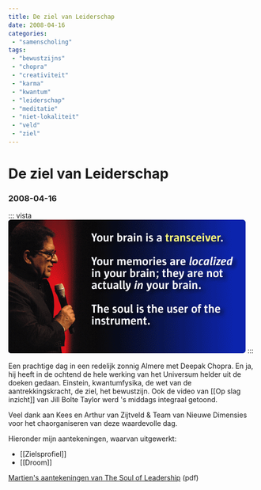 ```yaml
---
title: De ziel van Leiderschap
date: 2008-04-16
categories:
 - "samenscholing"
tags:
 - "bewustzijns"
 - "chopra"
 - "creativiteit"
 - "karma"
 - "kwantum"
 - "leiderschap"
 - "meditatie"
 - "niet-lokaliteit"
 - "veld"
 - "ziel"
---
```


# De ziel van Leiderschap
### 2008-04-16

::: vista
<img src="chopra-almere-transceiver.png">
:::

Een prachtige dag in een redelijk zonnig Almere met Deepak Chopra. En ja, hij heeft in de ochtend de hele werking van het Universum helder uit de doeken gedaan. Einstein, kwantumfysika, de wet van de aantrekkingskracht, de ziel, het bewustzijn. Ook de video van [[Op slag inzicht]] van Jill Bolte Taylor werd 's middags integraal getoond.

Veel dank aan Kees en Arthur van Zijtveld & Team van Nieuwe Dimensies voor het chaorganiseren van deze waardevolle dag.

Hieronder mijn aantekeningen, waarvan uitgewerkt:
- [[Zielsprofiel]]
- [[Droom]]

<a href="soul-of-leadership-martiens-notes.pdf" download>Martien's aantekeningen van The Soul of Leadership</a> (pdf)